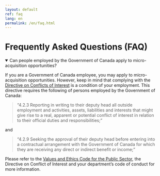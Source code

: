 ```yaml
---
layout: default
ref: faq
lang: en
permalink: /en/faq.html
---
```


# Frequently Asked Questions (FAQ)

<details open id="faq-001">
<summary>Can people employed by the Government of Canada apply to micro-acquisition opportunities?</summary>

<p>If you are a Government of Canada employee, you may apply to micro-acquisition opportunities. However, keep in mind that complying with the <a href="https://www.tbs-sct.gc.ca/pol/doc-eng.aspx?id=32627" target="_blank">Directive on Conflicts of Interest</a> is a condition of your employment. This directive requires the following of persons employed by the Government of Canada:</p>

<blockquote>“4.2.3 Reporting in writing to their deputy head all outside employment and activities, assets, liabilities and interests that might give rise to a real, apparent or potential conflict of interest in relation to their official duties and responsibilities;”</blockquote>

<p>and</p>

<blockquote>“4.2.9 Seeking the approval of their deputy head before entering into a contractual arrangement with the Government of Canada for which they are receiving any direct or indirect benefit or income;”</blockquote>

<p>Please refer to the <a href="https://www.tbs-sct.gc.ca/pol/doc-eng.aspx?id=25049" target="_blank">Values and Ethics Code for the Public Sector</a>, the Directive on Conflict of Interest and your department’s code of conduct for more information.</p>
</details>
